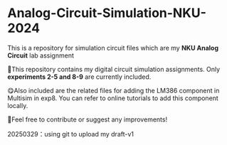 # Analog-Circuit-Simulation-NKU-2024
This is a repository for simulation circuit files which are my **NKU Analog Circuit** lab assignment

🤗This repository contains my digital circuit simulation assignments. Only **experiments 2-5 and 8-9** are currently included.

😋Also included are the related files for adding the LM386 component in Multisim in exp8. You can refer to online tutorials to add this component locally.

🤩Feel free to contribute or suggest any improvements!

20250329：using git to upload my draft-v1

